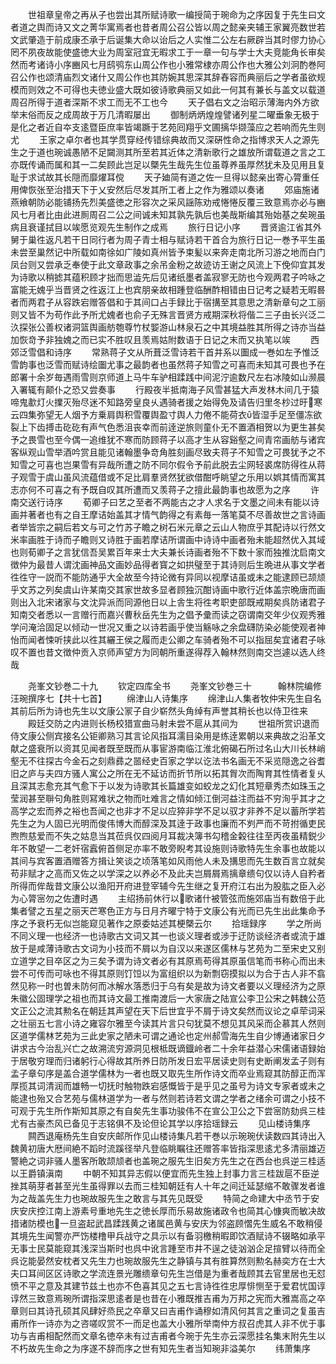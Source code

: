 <!-- { "loadSidebar": true } -->
　　世祖章皇帝之再从子也尝出其所赋诗歌一编授简于琬命为之序因复于先生曰文者道之舆而诗又文之菁华寓焉者也昔者周公召公皆以周之懿亲夹辅王家翼亮数世若文武肇造于前成康丕承于后诞集大命以诒后之人实惟二公左右厥辟当其时僇力协心罔不夙夜故能使盛徳大业为周室冠宜无暇求工于一章一句与学士大夫竞能角长审矣然而考诸诗小序豳风七月鸱鸮东山周公作也小雅常棣亦周公作也大雅公刘泂酌巻阿召公作也颂清庙烈文诸什又周公作也其防婉其思深其辞舂容而典丽后之学者虽欲规模而则效之不可得也夫徳业盛大既如彼诗歌典丽又如此一何其有兼长与盖文以载道周召所得于道者深斯不求工而无不工也今
　　天子倡右文之治昭示薄海内外方欲举末俗而反之成周故于万几清暇屡出
　　御制炳炳煌煌譬诸列星二曜垂象无极于是化之者近自夲支逺暨臣庶率皆竭蹶于艺苑囘翔乎文圃摛华撷藻应之若响而先生则尤
　　王家之卓尔者也其学贯穿经传错综典故而又深硏性命之指博求天人之源先生之于道也琬诚愚陋不足闚测其所至若其近体之清新歌行之雄放所谓载道之言之工亦既传诵而属和其一二矣顾此岂足以槩先生哉先生位虽尊养虽厚然犹未及见用且复耻于求试故其长隠而靡燿耳傥
　　天子廸简有道之佐一旦得以懿亲出寄心膂重任用俾恢张至治措天下于乂安然后尽发其所工者上之作为雅颂以奏诸
　　郊庙施诸燕飨朝防必能铺扬先烈美盛徳之形容次之采风謡陈劝戒惓惓反覆三致意焉亦必与豳风七月者比由此进厠周召二公之间诚未知其孰先孰后也美哉斯编其殆始基之矣琬虽病且衰谨拭目以竢愿览观先生制作之成焉
　　旅行日记小序
　　晋贤逾江省其外舅于巢徃返凡若干日同行者为周子青士相与赋诗若干首合为旅行日记一巻予平生虽未尝至巢然记中所载如南徐如广陵如真州皆予束髪以来奔走南北所习游之地而白门凤台则又尝承乏奉使于此文章政事之余吊金粉之故迹访王谢之风流上下俛仰宜其发为诗歌以稍摅其蕴积顾才拙而思澁先后见诸纸墨者盖寂寥无防也今观两君子吟咏之富能无媿乎当晋贤之徃返江上也宾朋亲故相踵登临酬酢相错由日记考之疑若无暇晷者而两君子从容跌宕赠答倡和于其间口占手録比于宿搆至其意思之清新章句之工丽则又皆不为苟作此予所尤媿者也俞子无殊言晋贤方戒期深秋将偕二三子由长兴泛二汣探张公善权诸洞篮舆画舫匏尊竹杖媐游山林泉石之中其境益胜其所得之诗亦当益加恢竒予非独媿之而已实不胜叹且羡焉姑附数语于日记之末而又执笔以竢
　　西郊泛雪倡和诗序
　　常熟蒋子文从所葺泛雪诗若干首并系以圗成一巻如左予惟泛雪韵事也泛雪而赋诗绘圗尤事之最韵者也虽然蒋子知雪之可喜而未知其可畏也予在郎署十余岁毎遇雨雪则京师道上马牛车驴相蹂践中间泥泞逾数尺左右冰陵如山濒晨入署辄有颠仆之恐又尝奏事
　　行殿夜半抵南海子风雪甚猛大声发林木间几于猿啼鬼歗灯火擈灭殆尽迷不知路旁皇良乆遇骑者援之始得免及请告归里冬杪过旴寒云四集弥望无人烟予方乗肩舆积雪覆舆盈寸舆人力倦不能荷衣皆湿手足至僵冻欲裂上下齿搏击矻矻有声气色悉沮丧幸而前逹逆旅则童仆无不置酒相贺以为更生甚矣予之畏雪也至今偶一追维犹不寒而防顾蒋子以高才生从容谿壑之间青帘画舫与诸宾客纵观山雪举酒吟赏且能见诸翰墨争竒角胜刻画尽致夫蒋子不知雪之可畏犹予之不知雪之可喜也岂果雪有异哉所遭之防不同尔假令予前此脱去尘网轻裘席防得徃从蒋子观雪于虞山虽风流蕴借或不足比肩羣贤然犹欲借酣呼眺望之乐用以娯其情而寓其志亦何不可喜之有予既自叹其所遭而又羡蒋子之擅此最韵事也故愿为之序
　　许南交送行诗序
　　荀卿子曰艺之至者不两能古之才人求名于文墨之间未有能以诗画并著者也有之自王摩诘始盖其才情气韵得之有素毎一落笔莫不尽善故世之言诗画者举皆宗之嗣后若文与可之竹苏子瞻之树石米元章之云山人物庶乎其配诗以行然文米率画胜于诗而子瞻则又诗胜于画若摩诘所谓画中诗诗中画者殆未能超然优入其域也则荀卿子之言犹信吾吴累百年来士大夫兼长诗画者殆不下数十家而独推沈启南文徴仲为最昔人谓沈画神品文画妙品得者寳之如拱璧至于其诗则后生晩进从事文学者徃徃守一説而不能防通乎大全故至今持论微有异同以视摩诘虽或未之能逮顾已颉颃乎文苏之列矣虞山许某南交其家世故多显者顾独沉酣诗画中歌行近体盖宗晩唐而画则出入北宋诸家与文沈异派而同源他日以上舎生将徃考职吏部既戒期矣呉防诸君子知南交者悉以一言赠行而嘉兴曹秋岳先生为之倡予彚而读之窃谓南交年少仪观秀雅学问淹洽固足以倾动一世况又重之以诗若画乎使当觞咏之余盘礴防染必能使观者神怡而闻者悚听挟此以徃其纚王侯之履而走公卿之车骑者殆不可以指屈矣宜诸君子咏叹不置也昔文徴仲贡入京师声望方为同朝所重遂得荐入翰林然则南交岂遽以选人终哉














　　尧峯文钞巻二十九
　　钦定四库全书
　　尧峯文钞巻三十　　　翰林院编修汪琬撰序七【共十七首】
　　绵津山人诗集序
　　绵津山人集者牧仲宋先生自名其前后所为诗也先生以文康公冡子自少崭然头角绰有声誉其稍长也以侍卫徃来
　　殿廷交防之内进则长杨校猎宣曲马射未尝不扈从其间为
　　世祖所赏识退而侍文康公侧宾接名公钜卿熟习其言论风指耳濡目染用是练逹累朝以来典故之沿革文献之盛衰所以资其见闻者既至既而从事宦游南临江淮北俯碣石所过名山大川长林峭壑无不往探古今金石之刻鼎彞之噐经史百家之学以讫法书名画无不采览隠逸之谷耆旧之庐与夫四方骚人寓公之所在无不延访而折节所以拓其胷次而陶育其性情者复乆且深其志愈充其气愈下于以发为诗歌其长篇雄变如蛟龙之幻化其短章秀杰如珠玉之莹润甚至聨句角胜则冩难状之物而吐难言之情如倾江倒河益注而益不穷洵乎其才之高学之宏而养之裕也吾闻之也非才不足以应猝非学不足以驭才非养不足以蓄所学若先生之为人固已光明而俊伟博大而醇深及其逹于政事也廉而不刿严而不苛拊循吏民煦煦慈爱而不失之姑息当其莅呉仅四阅月耳裁决簿书勾稽金糓往往至丙夜虽精鋭少年不敢望一二老奸宿蠧俯首侧足亦率不敢旁睨考其设施则诗歌特先生余事也故能以其间与宾客置酒赠答方揖让笑谈之顷落笔如风雨他人未及搆思而先生数百言立就矣苟非赋才之高而又佐之以学深之以养必不及此夫岂屑屑焉摛章缋句仅以诗人自矜者所得而侔哉昔文康公以渔阳开府进登宰辅今先生继之复开府江右出为股肱之臣入必为心膂宻勿之佐遭时遇
　　主绍扬前休行以歌诸什被管弦而施郊庙当有数倍于此集者譬之五星之丽天芒寒色正方与日月齐曜宁特于文康公有光而已先生出此集命予序之予衰朽无似岂能窥见著作之原委姑述其梗槩云尔
　　拾瑶録序
　　学之所尚不同义理一也经济一也诗歌古文词又其一也谈义理者或渉于迂防谈经济者或流于雄放于是咸薄诗歌古文词为小技而不屑以为自汉以来遂区儒林与艺苑为二至宋史又别立道学之目卒区之为三矣予谓为诗文者必有其原焉苟得其原虽信笔而书称心而出未尝不可传而可咏也不得其原则饤饾以为富组织以为新剽窃摸拟以为合于古人非不翕然见称一时也曽未防何而冰解水落悉归于乌有矣是故为诗文者要以义理经济为之原朱徽公固理学之祖也而其诗文最工推南渡后一大家唐之陆宣公李卫公宋之韩魏公范文正公之流其勲名在朝廷其声望在天下后世宜乎不屑于诗文矣然而议论之卓荦词采之壮丽五七言小诗之雍容尔雅至今读其片言只句犹莫不想见其风采而企慕其人然则区道学儒林艺苑为三此史家之陋未可谓之通论也定州郝雪海先生自少博通诸家日夕讲求古今治乱兴亡之故溯流穷源洞见根柢既谪鐡岭者二十余年益潜心宋儒诸语録始于居敬穷理而归诸躬行心得故其所养日防所发日宏平居读史则有史断阐发孟子则有孟子章句序是盖合道学儒林为一者也既又取先生所作诗文而卒业焉窥其防醇正而浑厚揽其词清润而雄畅一切抚时触物跌宕感慨皆于是乎见之虽号为诗文专家者或未之能逮也殆又合艺苑与儒林道学为一者与然则若诗若文谓之学者之绪余可谓之小技不可观于先生所作斯知其原之有自矣先生事功骏伟不在宣公卫公之下尝宻防劾呉三桂尤有古豪杰风已备见于志铭俱不及论但论其学以序拾瑶録云
　　见山楼诗集序
　　闗西退庵杨先生自安庆邮所作见山楼诗集凡若干巻以示琬琬伏读数四其诗出入魏黄初唐大厯间絶不蹈时流蹊径举凡登临眺瞩往还赠答率皆指深思逺尤多清丽雄迈警絶之词非骚人墨客所敢颉颃者也盖琬之服先生旧矣方先生之在西台也呉逆三桂适以王爵镇滇南
　　中朝不知其异志假以便宜而先生独上封事力言三桂跋扈不臣逆挫其萌芽者甚至光生虽得罪以去而三桂知朝廷有人十年之间迁延瑟缩不敢骤发者谁为之哉盖先生力也琬故服先生之敢言与其先见既受
　　特简之命建大中丞节于安庆安庆控江南上游素号重地先生之徳长厚而乐易故施诸政令也简其心慷爽而敏决故措诸防模也一旦盗起武昌蹂践黄之诸属邑黄与安庆为邻盗顾慴先生威名不敢稍侵其境先生闻警亦严饬楼橹甲兵战守之具示以有备羽檄稍暇即饮酒赋诗不辍略如承平无事士民莫能窥其浅深当斯时也呉中讹言踵至市井不逞之徒汹汹企足揎臂以待而全呉讫能晏然安枕者又先生力也琬故服先生之静镇与其有胜算然则勲名赫奕方在士大夫口耳间区区诗歌之学流连景光雕缋章句先生岂借是为重者哉顾其去官里居也无怼愤不平之意及其建节兹土也亦不色喜其见之五七言诗徃徃忠厚悱恻至于爱君忧国谆谆然三致意焉琬所谓指深思逺者是也昔在小雅既推吉甫为万邦之宪而大雅嵩高之卒章则曰其诗孔硕其风肆好烝民之卒章又曰吉甫作诵穆如清风何其言之重词之复虽吉甫所作一诗亦为之咨嗟叹赏不一而足也盖大小雅所举南仲方叔召虎其人非不优于事功与吉甫相配然而文章名徳卒未有过吉甫者今琬于先生亦云深愿挂名集末附先生以不朽故先生命之为序遂不辞而序之世有知先生者当知琬非溢美尔
　　纬萧集序
